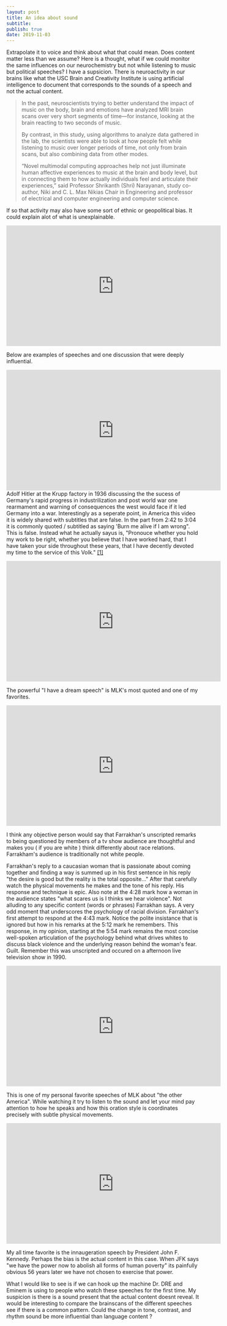 ```yaml
---
layout: post
title: An idea about sound
subtitle: 
publish: true
date: 2019-11-03
---
```

Extrapolate it to voice and think about what that could mean. Does content matter less than we assume?
Here is a thought, what if we could monitor the same influences on our neurochemistry but not while listening to music but political speeches? 
I have a supsicion. There is neuroactivity in our brains like what the USC Brain and Creativity Institute is using artificial intelligence to document that corresponds to the sounds of a speech and not the actual content.
<blockquote>In the past, neuroscientists trying to better understand the impact of music on the body, brain and emotions have analyzed MRI brain scans over very short segments of time—for instance, looking at the brain reacting to two seconds of music.

By contrast, in this study, using algorithms to analyze data gathered in the lab, the scientists were able to look at how people felt while listening to music over longer periods of time, not only from brain scans, but also combining data from other modes.

“Novel multimodal computing approaches help not just illuminate human affective experiences to music at the brain and body level, but in connecting them to how actually individuals feel and articulate their experiences,” said Professor Shrikanth (Shri) Narayanan, study co-author, Niki and C. L. Max Nikias Chair in Engineering and professor of electrical and computer engineering and computer science.</blockquote>

If so that activity may also have some sort of ethnic or geopolitical bias.
It could explain alot of what is unexplainable.
<p>
<iframe width="560" height="315" src="https://www.youtube.com/embed/8jxVVO_3LWE?controls=0" frameborder="0" allow="accelerometer; autoplay; encrypted-media; gyroscope; picture-in-picture" allowfullscreen></iframe>

Below are examples of speeches  and one discussion that were deeply influential.


<iframe width="560" height="315" src="https://www.youtube.com/embed/FJ3N_2r6R-o?controls=0" frameborder="0" allow="accelerometer; autoplay; encrypted-media; gyroscope; picture-in-picture" allowfullscreen></iframe>
Adolf Hitler at the Krupp factory in 1936 discussing the the sucess of Germany's rapid progress in industrilization and post world war one rearmament and warning of consequences the west would face if it led Germany into a war.
Interestingly as a seperate point, in America this video it is widely shared with subtitles that are false. In the part from 2:42 to 3:04 it is commonly quoted / subtitled as saying 'Burn me alive if I am wrong". This is false. Instead what he actually sayus is,
"Pronouce whether you hold my work to be right, whether you believe that I have worked hard, that I have taken your side throughout these years, that I have decently devoted my time to the service of this Volk." <a href="https://ia601700.us.archive.org/26/items/AdolfHitlerCollectionOfSpeeches19221945/Adolf%20Hitler%20-%20Collection%20of%20Speeches%201922-1945.pdf">[1]</a> 
<p>
  <iframe width="560" height="315" src="https://www.youtube.com/embed/vP4iY1TtS3s?controls=0" frameborder="0" allow="accelerometer; autoplay; encrypted-media; gyroscope; picture-in-picture" allowfullscreen></iframe>
<p>
  The powerful "I have a dream speech" is MLK's most quoted and one of my favorites.
  <p>
<iframe width="560" height="315" src="https://www.youtube.com/embed/Epjb-A6vOhQ?controls=0" frameborder="0" allow="accelerometer; autoplay; encrypted-media; gyroscope; picture-in-picture" allowfullscreen></iframe>
  <p>
I think any objective person would say that Farrakhan's unscripted remarks to being questioned by members of a tv show audience are thoughtful and makes you ( if you are white ) think differently about race relations. Farrakham's audience is traditionally not white people. 
 <p>
 Farrakhan's reply to a caucasian woman that is passionate about coming together and finding a way is summed up in his first sentence in his reply "the desire is good but the reality is the total opposite..." After that carefully watch the physical movements he makes and the tone of his reply. His response and technique is epic.
 Also note at the 4:28 mark how a woman in the audience states "what scares us is I thinks we hear violence". Not alluding to any specific content (words or phrases) Farrakhan says.  A very odd moment that underscores the psychology of racial division. Farrakhan's first attempt to respond at the 4:43 mark. Notice the polite insistance that is ignored but how in his remarks at the 5:12 mark he remembers. This response, in my opinion, starting at the 5:54 mark remains the most concise well-spoken articulation of the psychology behind what drives whites to discuss black violence and the underlying reason behind the woman's fear. Guilt.
 Remember this was unscripted and occured on a afternoon live television show in 1990.
 <p>
 <iframe width="560" height="315" src="https://www.youtube.com/embed/dOWDtDUKz-U?controls=0" frameborder="0" allow="accelerometer; autoplay; encrypted-media; gyroscope; picture-in-picture" allowfullscreen></iframe>
  <p>
 This is one of my personal favorite speeches of MLK about "the other America". While watching it try to listen to the sound and let your mind pay attention to how he speaks and how this oration style is coordinates precisely with subtle physical movements.
  <p>  
    <iframe width="560" height="315" src="https://www.youtube.com/embed/PEC1C4p0k3E?controls=0" frameborder="0" allow="accelerometer; autoplay; encrypted-media; gyroscope; picture-in-picture" allowfullscreen></iframe>
<p> My all time favorite is the innaugeration speech by President John F. Kennedy. Perhaps the bias is the actual content in this case. When JFK says "we have the power now to abolish all forms of human poverty" its painfully obvious 56 years later we have not chosen to exercise that power. 
 
 What I would like to see is if we can hook up the machine Dr. DRE  and Eminem is using to people who watch these speeches for the first time. My suspicion is there is a sound present that the actual content doesnt reveal. It would be interesting to compare the brainscans of the different speeches see if there is a common pattern. Could the change in tone, contrast, and rhythm sound be more influential than language content ?
 
 
 
